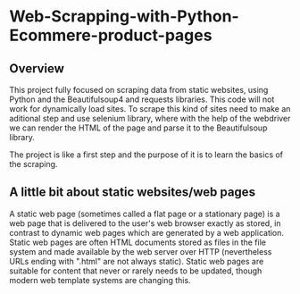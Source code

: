 # Web-Scrapping-with-Python-Ecommere-product-pages

## Overview

This project fully focused on scraping data from static websites, using Python and the Beautifulsoup4 and requests libraries. This code will not work for dynamically load sites. To scrape this kind of sites need to make an aditional step and use selenium library, where with the help of the webdriver we can render the HTML of the page and parse it to the Beautifulsoup library.

The project is like a first step and the purpose of it is to learn the basics of the scraping.

## A little bit about static websites/web pages

A static web page (sometimes called a flat page or a stationary page) is a web page that is delivered to the user's web browser exactly as stored, in contrast to dynamic web pages which are generated by a web application. Static web pages are often HTML documents stored as files in the file system and made available by the web server over HTTP (nevertheless URLs ending with ".html" are not always static).
Static web pages are suitable for content that never or rarely needs to be updated, though modern web template systems are changing this. 
